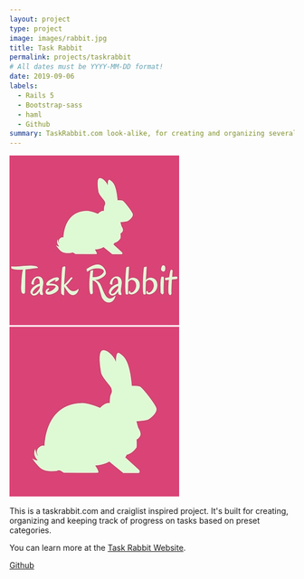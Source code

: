 ```yaml
---
layout: project
type: project
image: images/rabbit.jpg
title: Task Rabbit
permalink: projects/taskrabbit
# All dates must be YYYY-MM-DD format!
date: 2019-09-06
labels:
  - Rails 5
  - Bootstrap-sass
  - haml
  - Github
summary: TaskRabbit.com look-alike, for creating and organizing several tasks.
---
```


<div class="ui small rounded images">
  <img class="ui image" src="../images/rabbit.jpg">
  <img class="ui image" src="../images/rabbit2.jpg">
</div>

This is a taskrabbit.com and craiglist inspired project. It's built for creating, organizing and keeping track of progress on tasks based on preset categories.

You can learn more at the [Task Rabbit Website](https://taskrabbit-by-pj.herokuapp.com/).

<a href="https://github.com/PJMantoss/rabbit"><i class="large github icon "></i>Github</a>
